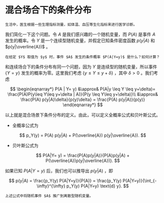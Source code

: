 # 混合场合下的条件分布

`````{prf:example}
生活中，医生根据一些生理指标测量，如体温、血压等生化指标来进行医学诊断。
`````

我们简化一下这个问题。令 $A$ 是我们感兴趣的一个随机变量，而 $P(A)$ 是事件 $A$ 发生的概率。令 $Y$ 是一个连续型随机变量，并假定已知条件密度函数 $p(y|A)$ 和 $p(y|\overline{A})$ 。

```{admonition} Question
在给定 $Y$ 取值为 $y$ 时，事件 $A$ 发生的条件概率 $P(A|Y=y)$ 是什么？如何计算？
```

和连续场合下的条件分布有同一个问题，因为 $Y$ 是连续型的随机变量，所以事件 $\{Y = y\}$ 发生的概率为零。这里我们考虑 $\{y \leq Y \leq y + \delta\}$ ，其中 $\delta>0$ 。我们考虑

$$
\begin{eqnarray*}
P(A | Y= y) &\approx& P(A|y \leq Y \leq y+\delta)= \frac{P(A)P(y\leq Y\leq y+\delta | A)}{P(y \leq Y\leq y+\delta)}\\
&\approx& \frac{P(A) p(y|A)\delta}{p(y)\delta} = \frac{P(A) p(y|A)}{p(y)}
\end{eqnarray*}
$$

以上就是混合场景下条件分布的定义。由此，可以定义全概率公式和贝叶斯公式。

- 全概率公式为

$$
p_Y(y) = P(A) p(y|A) + P(\overline{A}) p(y|\overline{A}).
$$

- 贝叶斯公式为

$$
P(A|Y= y) = \frac{P(A)p(y|A)}{P(A)p(y|A) + P(\overline{A})p(y|\overline{A})}.
$$

如果已知 $P(A|Y=y)$ 后，我们也可以推导出 $p(y|A)$ ，即

$$
p(y|A) = \frac{p_Y(y) P(A|Y=y)}{P(A)} = \frac{p_Y(y) P(A|Y=y)}{\int_{-\infty}^{\infty} p_Y(y) P(A|Y=y) \text{d} y}.
$$

```{admonition} Remark
上述公式中将随机事件 $A$ 推广到离散型随机变量。
```